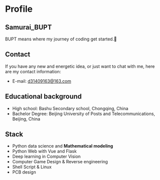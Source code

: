 <!--### Hi there 👋

<!--
**SamuraiBUPT/SamuraiBUPT** is a ✨ _special_ ✨ repository because its `README.md` (this file) appears on your GitHub profile.

Here are some ideas to get you started:

- 🔭 I’m currently working on ...
- 🌱 I’m currently learning ...
- 👯 I’m looking to collaborate on ...
- 🤔 I’m looking for help with ...
- 💬 Ask me about ...
- 📫 How to reach me: ...
- 😄 Pronouns: ...
- ⚡ Fun fact: ...
-->
# Profile
## Samurai_BUPT
BUPT means where my journey of coding get started.🌆
## Contact
If you have any new and energetic idea, or just want to chat with me, here are my contact information:
- E-mail: d31409163@163.com
## Educational background
- High school: Bashu Secondary school, Chongqing, China
- Bachelor Degree: Beijing University of Posts and Telecommunications, Beijing, China
## Stack
- Python data science and **Mathematical modeling**
- Python Web with Vue and Flask
- Deep learning in Computer Vision
- Computer Game Design & Reverse engineering
- Shell Script & Linux
- PCB design



